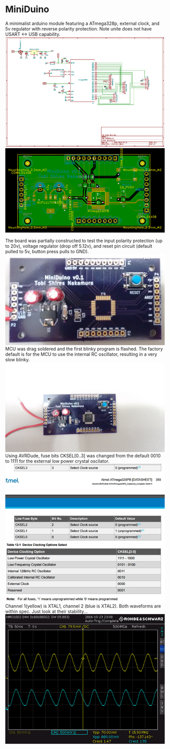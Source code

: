 # MiniDuino
A minimalist arduino module featuring a ATmega328p, external clock, and 5v regulator with reverse polarity protection. 
Note unite does not have USART <-> USB capability.
![schematic](schematic.png)
![GERBER](gerber.png)

The board was partially constructed to test the input polarity protection (up to 20v), voltage regulator (drop off 5.12v), and reset pin circuit (default pulled to 5v, button press pulls to GND).
![partially constructed](sans-MCU.jpg)
MCU was drag soldered and the first blinky program is flashed. The factory default is for the MCU to use the internal RC oscillator, resulting in a very slow blinky.
![fully constructed](full.jpg)
Using AVRDude, fuse bits CKSEL[0..3] was changed from the default 0010 to 1111 for the external low power crystal oscilator.
![fuse bits](fuse.jpg)
![clock setting](clock.jpg)
Channel 1(yellow) is XTAL1, channel 2 (blue is XTAL2). Both waveforms are within spec. Just look at their stability...
![clock waveform](clock_wave.jpg.bmp)
